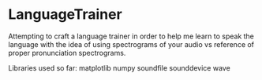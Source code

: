 # LanguageTrainer
Attempting to craft a language trainer in order to help me learn to speak the language with the idea of using spectrograms of your audio vs reference of proper pronunciation spectrograms.


Libraries used so far:
matplotlib
numpy
soundfile
sounddevice
wave

